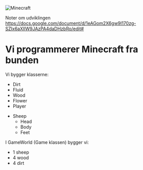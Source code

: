 ![Minecraft](https://raw.githubusercontent.com/andracs/Minecraft2020/master/GamePic.png)

Noter om udviklingen 
https://docs.google.com/document/d/1eAGom2X6gw9l170zg-SZIx6aXIlW9JAzPA4daDHzbRo/edit# 

# Vi programmerer Minecraft fra bunden 

Vi bygger klasserne:
- Dirt
- Fluid
- Wood
- Flower
- Player

* Sheep
  * Head
  * Body
  * Feet

I GameWorld (Game klassen) bygger vi:
- 1 sheep
- 4 wood
- 4 dirt

